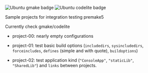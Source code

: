 ![Ubuntu gmake badge](https://github.com/Jarod42/premake-sample-projects/workflows/ubuntu-gmake/badge.svg)
![Ubuntu codelite badge](https://github.com/Jarod42/premake-sample-projects/workflows/ubuntu-codelite/badge.svg)

Sample projects for integration testing premake5

Currently check gmake/codelite

- project-00:
nearly empty configurations

- project-01:
test basic build options (`includedirs`, `sysincludedirs`, `forceincludes`, `defines` (simple and with quote), `buildoptions`)

- project-02:
test application kind (`"ConsoleApp"`, `"staticLib"`, `"SharedLib"`) and `links` between projects.
